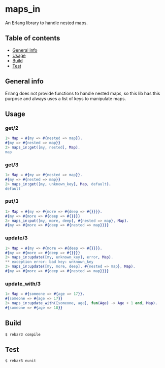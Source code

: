 # maps_in

An Erlang library to handle nested maps.

## Table of contents

* [General info](#general-info)
* [Usage](#usage)
* [Build](#build)
* [Test](#test)

## General info

Erlang does not provide functions to handle nested maps, so this lib has this purpose and always uses a list of keys to manipulate maps.

## Usage

### get/2

```erlang
1> Map = #{my => #{nested => map}}.
#{my => #{nested => map}}
2> maps_in:get([my, nested], Map).
map
```

### get/3

```erlang
1> Map = #{my => #{nested => map}}.
#{my => #{nested => map}}
2> maps_in:get([my, unknown_key], Map, default).
default
```

### put/3

```erlang
1> Map = #{my => #{more => #{deep => #{}}}}.
#{my => #{more => #{deep => #{}}}}
2> maps_in:put([my, more, deep], #{nested => map}, Map).
#{my => #{more => #{deep => #{nested => map}}}}
```

### update/3

```erlang
1> Map = #{my => #{more => #{deep => #{}}}}.
#{my => #{more => #{deep => #{}}}}
2> maps_in:update([my, unknown_key], error, Map).
** exception error: bad key: unknown_key
3> maps_in:update([my, more, deep], #{nested => map}, Map).
#{my => #{more => #{deep => #{nested => map}}}}
```

### update_with/3

```erlang
1> Map = #{someone => #{age => 17}}.
#{someone => #{age => 17}}
2> maps_in:update_with([someone, age], fun(Age) -> Age + 1 end, Map).
#{someone => #{age => 18}}
```

## Build

    $ rebar3 compile

## Test

    $ rebar3 eunit
